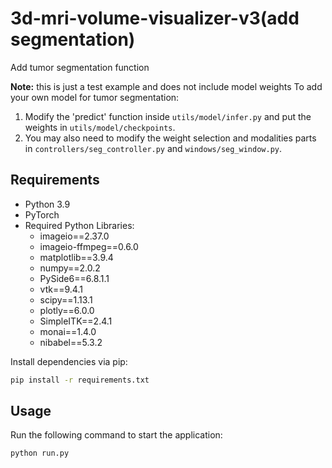 # 3d-mri-volume-visualizer-v3(add segmentation)

Add tumor segmentation function 

**Note:** this is just a test example and does not include model weights
To add your own model for tumor segmentation:

1. Modify the 'predict' function inside `utils/model/infer.py` and put the weights in `utils/model/checkpoints`.
2. You may also need to modify the weight selection and modalities parts in `controllers/seg_controller.py` and `windows/seg_window.py`.

## Requirements
- Python 3.9
- PyTorch
- Required Python Libraries:
  - imageio==2.37.0
  - imageio-ffmpeg==0.6.0
  - matplotlib==3.9.4
  - numpy==2.0.2
  - PySide6==6.8.1.1
  - vtk==9.4.1
  - scipy==1.13.1
  - plotly==6.0.0
  - SimpleITK==2.4.1
  - monai==1.4.0
  - nibabel==5.3.2

Install dependencies via pip:
```bash
pip install -r requirements.txt
```
## Usage
Run the following command to start the application:

```bash
python run.py
```
